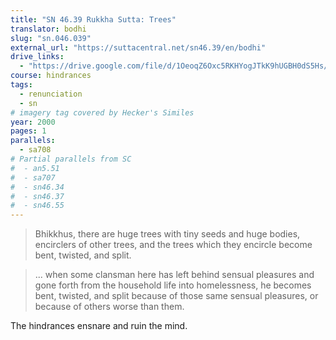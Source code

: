 ```yaml
---
title: "SN 46.39 Rukkha Sutta: Trees"
translator: bodhi
slug: "sn.046.039"
external_url: "https://suttacentral.net/sn46.39/en/bodhi"
drive_links:
  - "https://drive.google.com/file/d/1OeoqZ6Oxc5RKHYogJTkK9hUGBH0dS5Hs/view?usp=drivesdk"
course: hindrances
tags:
  - renunciation
  - sn
# imagery tag covered by Hecker's Similes
year: 2000
pages: 1
parallels:
  - sa708
# Partial parallels from SC
#  - an5.51
#  - sa707
#  - sn46.34
#  - sn46.37
#  - sn46.55
---
```


> Bhikkhus, there are huge trees with tiny seeds and huge bodies, encirclers of other trees, and the trees which they encircle become bent, twisted, and split.

> ... when some clansman here has left behind sensual pleasures and gone forth from the household life into homelessness, he becomes bent, twisted, and split because of those same sensual pleasures, or because of others worse than them.

The hindrances ensnare and ruin the mind.


